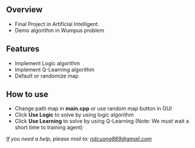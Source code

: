 ## Overview
 - Final Project in Artificial Intelligent.
 - Demo algorithm in Wumpus problem
 
## Features
 - Implement Logic algorithm
 - Implement Q-Learning algorithm
 - Default or randomize map

## How to use
 - Change path map in **main.cpp** or use random map button in GUI
 - Click **Use Logic** to solve by using logic algorithm
 - Click **Use Learning** to solve by using Q-Learning (Note: We must wait a short time to training agent)
 
 *If you need a help, please mail to: ndcuong869@gmail.com*
